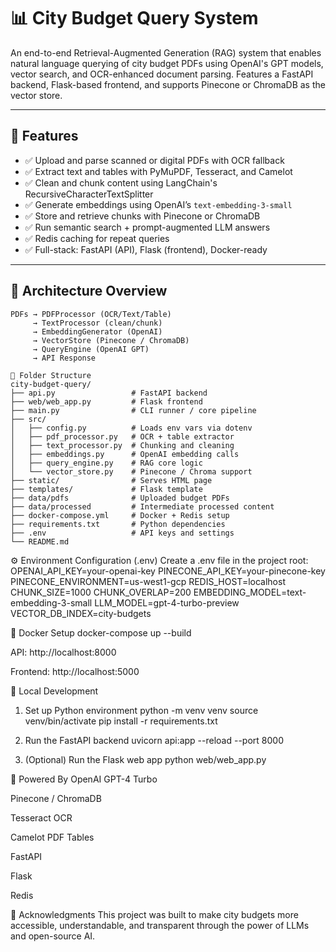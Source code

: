 # 📊 City Budget Query System

An end-to-end Retrieval-Augmented Generation (RAG) system that enables natural language querying of city budget PDFs using OpenAI's GPT models, vector search, and OCR-enhanced document parsing. Features a FastAPI backend, Flask-based frontend, and supports Pinecone or ChromaDB as the vector store.

---

## 🚀 Features

- ✅ Upload and parse scanned or digital PDFs with OCR fallback
- ✅ Extract text and tables with PyMuPDF, Tesseract, and Camelot
- ✅ Clean and chunk content using LangChain's       
     RecursiveCharacterTextSplitter
- ✅ Generate embeddings using OpenAI’s `text-embedding-3-small`
- ✅ Store and retrieve chunks with Pinecone or ChromaDB
- ✅ Run semantic search + prompt-augmented LLM answers
- ✅ Redis caching for repeat queries
- ✅ Full-stack: FastAPI (API), Flask (frontend), Docker-ready

---

## 🧠 Architecture Overview

```plaintext
PDFs → PDFProcessor (OCR/Text/Table) 
     → TextProcessor (clean/chunk)
     → EmbeddingGenerator (OpenAI)
     → VectorStore (Pinecone / ChromaDB)
     → QueryEngine (OpenAI GPT)
     → API Response

🧾 Folder Structure
city-budget-query/
├── api.py                 # FastAPI backend
├── web/web_app.py         # Flask frontend
├── main.py                # CLI runner / core pipeline
├── src/
│   ├── config.py          # Loads env vars via dotenv
│   ├── pdf_processor.py   # OCR + table extractor
│   ├── text_processor.py  # Chunking and cleaning
│   ├── embeddings.py      # OpenAI embedding calls
│   ├── query_engine.py    # RAG core logic
│   └── vector_store.py    # Pinecone / Chroma support
├── static/                # Serves HTML page
├── templates/             # Flask template
├── data/pdfs              # Uploaded budget PDFs
├── data/processed         # Intermediate processed content
├── docker-compose.yml     # Docker + Redis setup
├── requirements.txt       # Python dependencies
├── .env                   # API keys and settings
└── README.md
```
⚙️ Environment Configuration (.env)
Create a .env file in the project root:
OPENAI_API_KEY=your-openai-key
PINECONE_API_KEY=your-pinecone-key
PINECONE_ENVIRONMENT=us-west1-gcp
REDIS_HOST=localhost
CHUNK_SIZE=1000
CHUNK_OVERLAP=200
EMBEDDING_MODEL=text-embedding-3-small
LLM_MODEL=gpt-4-turbo-preview
VECTOR_DB_INDEX=city-budgets

🐳 Docker Setup
docker-compose up --build

API: http://localhost:8000

Frontend: http://localhost:5000


🔧 Local Development

1. Set up Python environment
python -m venv venv
source venv/bin/activate
pip install -r requirements.txt

2. Run the FastAPI backend
uvicorn api:app --reload --port 8000

3. (Optional) Run the Flask web app
python web/web_app.py

🧠 Powered By
OpenAI GPT-4 Turbo

Pinecone / ChromaDB

Tesseract OCR

Camelot PDF Tables

FastAPI

Flask

Redis

🙌 Acknowledgments
This project was built to make city budgets more accessible, understandable, and transparent through the power of LLMs and open-source AI.
